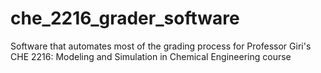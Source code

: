 # che_2216_grader_software
Software that automates most of the grading process for Professor Giri's CHE 2216: Modeling and Simulation in Chemical Engineering course
